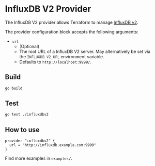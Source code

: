 # InfluxDB V2 Provider

The InfluxDB V2 provider allows Terraform to manage
[InfluxDB v2](https://www.influxdata.com/products/influxdb-overview/).

The provider configuration block accepts the following arguments:

* ``url``
    * (Optional) 
    * The root URL of a InfluxDB V2 server. May alternatively be set via the `INFLUXDB_V2_URL` environment variable.
    * Defaults to `http://localhost:9999/`.

## Build

```bash
go build
```

## Test

```bash
go test ./influxdbv2
```

## How to use

```hcl
provider "influxdbv2" {
  url = "http://influxdb.example.com:9999"
}
 ```

Find more examples in `examples/`.
